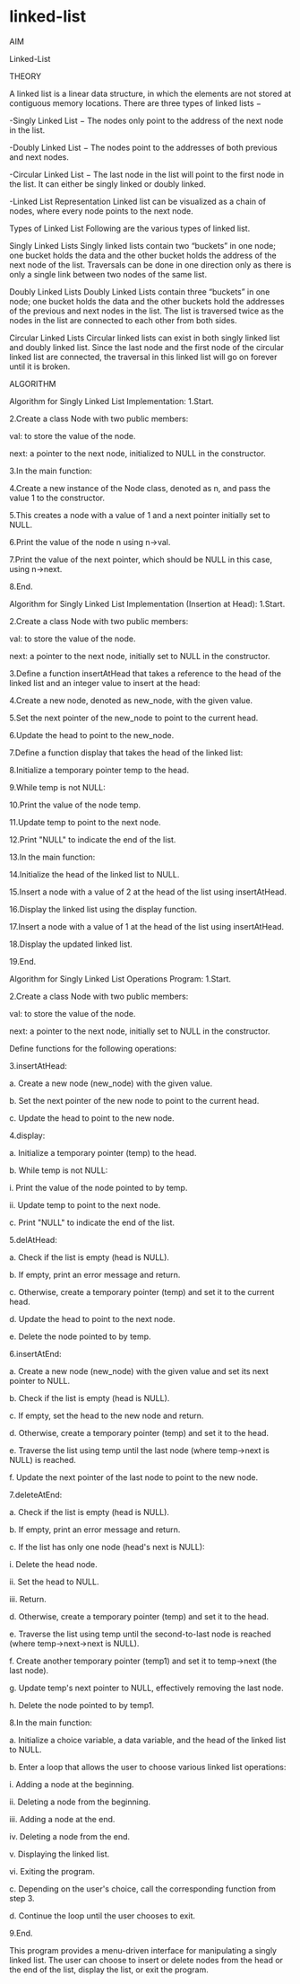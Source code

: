# linked-list

AIM

Linked-List

THEORY

A linked list is a linear data structure, in which the elements are not stored at contiguous memory locations.
There are three types of linked lists −

   -Singly Linked List − The nodes only point to the address of the next node in the list.

   -Doubly Linked List − The nodes point to the addresses of both previous and next nodes.

   -Circular Linked List − The last node in the list will point to the first node in the list. It can either be singly linked or doubly linked.

   -Linked List Representation Linked list can be visualized as a chain of nodes, where every node points to the next node.

Types of Linked List Following are the various types of linked list.

Singly Linked Lists Singly linked lists contain two “buckets” in one node; one bucket holds the data and the other bucket holds the address of the next node of the list. Traversals can be done in one direction only as there is only a single link between two nodes of the same list.

Doubly Linked Lists Doubly Linked Lists contain three “buckets” in one node; one bucket holds the data and the other buckets hold the addresses of the previous and next nodes in the list. The list is traversed twice as the nodes in the list are connected to each other from both sides.


Circular Linked Lists Circular linked lists can exist in both singly linked list and doubly linked list.
Since the last node and the first node of the circular linked list are connected, the traversal in this linked list will go on forever until it is broken.




ALGORITHM


Algorithm for Singly Linked List Implementation:
1.Start.

2.Create a class Node with two public members:

val: to store the value of the node.

next: a pointer to the next node, initialized to NULL in the constructor.

3.In the main function:

4.Create a new instance of the Node class, denoted as n, and pass the value 1 to the constructor.

5.This creates a node with a value of 1 and a next pointer initially set to NULL.

6.Print the value of the node n using n->val.

7.Print the value of the next pointer, which should be NULL in this case, using n->next.

8.End.

Algorithm for Singly Linked List Implementation (Insertion at Head):
1.Start.

2.Create a class Node with two public members:

val: to store the value of the node.

next: a pointer to the next node, initially set to NULL in the constructor.

3.Define a function insertAtHead that takes a reference to the head of the linked list and an integer value to insert at the head:

4.Create a new node, denoted as new_node, with the given value.

5.Set the next pointer of the new_node to point to the current head.

6.Update the head to point to the new_node.

7.Define a function display that takes the head of the linked list:

8.Initialize a temporary pointer temp to the head.

9.While temp is not NULL:

10.Print the value of the node temp.

11.Update temp to point to the next node.

12.Print "NULL" to indicate the end of the list.

13.In the main function:

14.Initialize the head of the linked list to NULL.

15.Insert a node with a value of 2 at the head of the list using insertAtHead.

16.Display the linked list using the display function.

17.Insert a node with a value of 1 at the head of the list using insertAtHead.

18.Display the updated linked list.

19.End.

Algorithm for Singly Linked List Operations Program:
1.Start.

2.Create a class Node with two public members:

val: to store the value of the node.

next: a pointer to the next node, initially set to NULL in the constructor.

Define functions for the following operations:

3.insertAtHead:

a. Create a new node (new_node) with the given value.

b. Set the next pointer of the new node to point to the current head.

c. Update the head to point to the new node.

4.display:

a. Initialize a temporary pointer (temp) to the head.

b. While temp is not NULL:

i. Print the value of the node pointed to by temp.

ii. Update temp to point to the next node.

c. Print "NULL" to indicate the end of the list.

5.delAtHead:

a. Check if the list is empty (head is NULL).

b. If empty, print an error message and return.

c. Otherwise, create a temporary pointer (temp) and set it to the current head.

d. Update the head to point to the next node.

e. Delete the node pointed to by temp.

6.insertAtEnd:

a. Create a new node (new_node) with the given value and set its next pointer to NULL.

b. Check if the list is empty (head is NULL).

c. If empty, set the head to the new node and return.

d. Otherwise, create a temporary pointer (temp) and set it to the head.

e. Traverse the list using temp until the last node (where temp->next is NULL) is reached.

f. Update the next pointer of the last node to point to the new node.

7.deleteAtEnd:

a. Check if the list is empty (head is NULL).

b. If empty, print an error message and return.

c. If the list has only one node (head's next is NULL):

i. Delete the head node.

ii. Set the head to NULL.

iii. Return.

d. Otherwise, create a temporary pointer (temp) and set it to the head.

e. Traverse the list using temp until the second-to-last node is reached (where temp->next->next is NULL).

f. Create another temporary pointer (temp1) and set it to temp->next (the last node).

g. Update temp's next pointer to NULL, effectively removing the last node.

h. Delete the node pointed to by temp1.

8.In the main function:

a. Initialize a choice variable, a data variable, and the head of the linked list to NULL.

b. Enter a loop that allows the user to choose various linked list operations:

i. Adding a node at the beginning.

ii. Deleting a node from the beginning.

iii. Adding a node at the end.

iv. Deleting a node from the end.

v. Displaying the linked list.

vi. Exiting the program.

c. Depending on the user's choice, call the corresponding function from step 3.

d. Continue the loop until the user chooses to exit.

9.End.

This program provides a menu-driven interface for manipulating a singly linked list. The user can choose to insert or delete nodes from the head or the end of the list, display the list, or exit the program.
